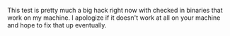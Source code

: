 This test is pretty much a big hack right now with checked in binaries that work on my machine. I apologize if it doesn't work at all on your machine and hope to fix that up eventually.

